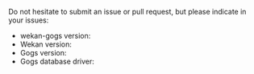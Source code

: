 Do not hesitate to submit an issue or pull request, but please indicate in your
issues:

- wekan-gogs version:
- Wekan version:
- Gogs version:
- Gogs database driver:

